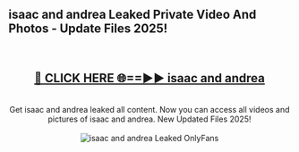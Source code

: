 <h2>isaac and andrea Leaked Private Video And Photos - Update Files 2025!</h2>
<br>
<div align="center">
<h2><a href="https://top-ai-tools.click/QrbHav" rel="nofollow">🔴 CLICK HERE 🌐==►► isaac and andrea</a></h2>
<br>
Get isaac and andrea leaked all content. Now you can access all videos and pictures of isaac and andrea. New Updated Files 2025!
<br>
<br>
<a href="https://top-ai-tools.click/QrbHav" rel="nofollow" data-target="animated-image.originalLink"><img src="https://i.ibb.co.com/WyWwxjT/player-gif2.gif" alt="isaac and andrea Leaked  OnlyFans" style="max-width: 100%; display: inline-block;" data-target="animated-image.originalImage"></a>
</div>
<br>